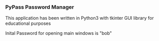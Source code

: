 ### PyPass Password Manager

This application has been written in Python3 with tkinter GUI library for educational purposes

Inital Password for opening main windows is "bob"
